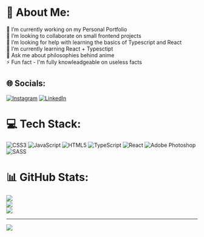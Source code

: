 # 💫 About Me:
🔭 I’m currently working on my Personal Portfolio <br>👯 I’m looking to collaborate on small frontend projects<br>🤝 I’m looking for help with learning the basics of Typescript and React<br>🌱 I’m currently learning React + Typesctipt<br>💬 Ask me about philosophies behind anime<br>⚡ Fun fact - I'm fully knowleadgeable on useless facts


## 🌐 Socials:
[![Instagram](https://img.shields.io/badge/Instagram-%23E4405F.svg?logo=Instagram&logoColor=white)](https://instagram.com/hsplus) [![LinkedIn](https://img.shields.io/badge/LinkedIn-%230077B5.svg?logo=linkedin&logoColor=white)](https://linkedin.com/in/anthony-sato-97a23a260/) 

# 💻 Tech Stack:
![CSS3](https://img.shields.io/badge/css3-%231572B6.svg?style=for-the-badge&logo=css3&logoColor=white) ![JavaScript](https://img.shields.io/badge/javascript-%23323330.svg?style=for-the-badge&logo=javascript&logoColor=%23F7DF1E) ![HTML5](https://img.shields.io/badge/html5-%23E34F26.svg?style=for-the-badge&logo=html5&logoColor=white) ![TypeScript](https://img.shields.io/badge/typescript-%23007ACC.svg?style=for-the-badge&logo=typescript&logoColor=white) ![React](https://img.shields.io/badge/react-%2320232a.svg?style=for-the-badge&logo=react&logoColor=%2361DAFB) ![Adobe Photoshop](https://img.shields.io/badge/adobephotoshop-%2331A8FF.svg?style=for-the-badge&logo=adobephotoshop&logoColor=white) ![SASS](https://img.shields.io/badge/SASS-hotpink.svg?style=for-the-badge&logo=SASS&logoColor=white)
# 📊 GitHub Stats:
![](https://github-readme-stats.vercel.app/api?username=satoanthony&theme=dark&hide_border=false&include_all_commits=true&count_private=true)<br/>
![](https://github-readme-streak-stats.herokuapp.com/?user=satoanthony&theme=dark&hide_border=false)<br/>
![](https://github-readme-stats.vercel.app/api/top-langs/?username=satoanthony&theme=dark&hide_border=false&include_all_commits=true&count_private=true&layout=compact)

---
[![](https://visitcount.itsvg.in/api?id=satoanthony&icon=0&color=0)](https://visitcount.itsvg.in)

<!-- Proudly created with GPRM ( https://gprm.itsvg.in ) -->


